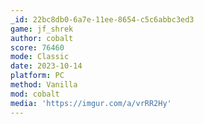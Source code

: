 ```yaml
---
_id: 22bc8db0-6a7e-11ee-8654-c5c6abbc3ed3
game: jf_shrek
author: cobalt
score: 76460
mode: Classic
date: 2023-10-14
platform: PC
method: Vanilla
mod: cobalt
media: 'https://imgur.com/a/vrRR2Hy'
---
```


